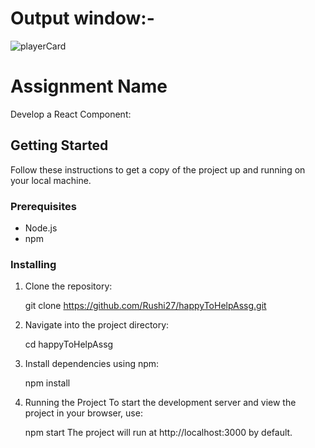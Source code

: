 # Output window:-
![playerCard](https://github.com/user-attachments/assets/c6b75430-06d4-4cfc-99fa-e43cd164fe4f)

# Assignment Name

Develop a React Component:

## Getting Started

Follow these instructions to get a copy of the project up and running on your local machine.

### Prerequisites

- Node.js
- npm

### Installing

1. Clone the repository:

   git clone https://github.com/Rushi27/happyToHelpAssg.git

2. Navigate into the project directory:

   cd happyToHelpAssg

3. Install dependencies using npm:

   npm install

4. Running the Project
   To start the development server and view the project in your browser, use:

   npm start
   The project will run at http://localhost:3000 by default.


